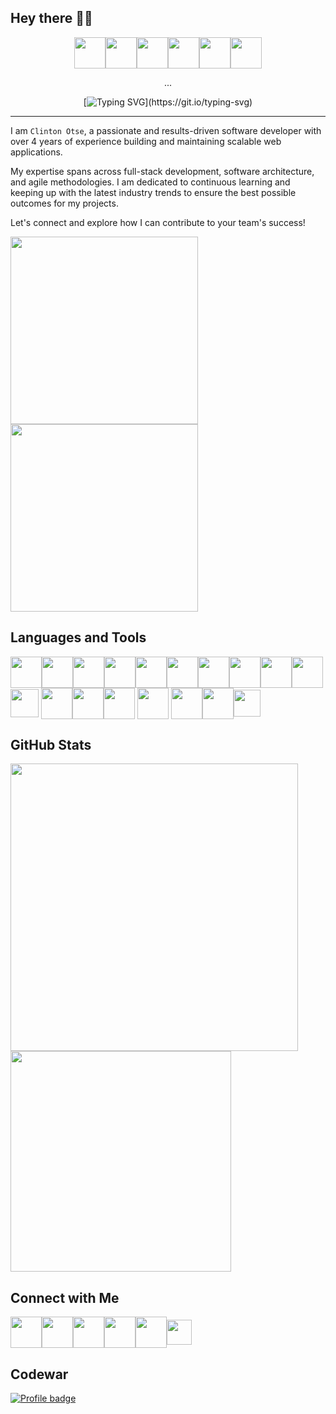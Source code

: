 ## Hey there  👋🏿

<div align="center">
<a href="https://linkedin.com/in/clinton-otse" target="blank"><img align="center" src="https://user-images.githubusercontent.com/85023604/157476096-0d5699b9-090a-457d-bbe8-1e8a5c112970.png" height="50" /></a><a href="https://www.twitter.com/dhantey_ud" target="blank"><img align="center" src="https://user-images.githubusercontent.com/85023604/157476716-0e608e77-af83-4af8-b060-4092ad097f7b.png" height="50" /></a><a href="https://www.instagram.com/dhantey_ud" target="blank"><img align="center" src="https://user-images.githubusercontent.com/85023604/157477213-2753a189-cd75-474a-a056-fbff2b10342b.png" height="50" /></a><a href="https://www.facebook.com/clinton.sketch" target="blank"><img align="center" src="https://user-images.githubusercontent.com/85023604/157484743-29888cfb-5b9c-4658-ad46-e120603cc8b4.png" height="50" /></a><a href="https://wa.me/2348110211311" target="blank"><img align="center" src="https://user-images.githubusercontent.com/85023604/157491644-f1f78839-e484-426d-a35e-3a8134204a4e.png" height="50" /></a><a href="https://mail.google.com/mail/u/0/#inbox?compose=CSkGSFfhvnxLQSKQLXJxSWkflNWtMTQLnnBmmHLwnMwSfcgKDwmCkwVVCtcBWBXFBqDskJJCHMDCwxCvcvFfkqtnHLlVLdHGknKkmXvBgJqBZHszTqJsvNCcchxKXvhBMzznvwHgwzvTxPqvgzNGltTJhQLsSmjHLbW" target="blank"><img align="center" src="https://user-images.githubusercontent.com/85023604/157508804-c5a84f3d-3bde-4425-99a7-9e5b5f415ee3.png" height="50" /></a>
</div>

<div align="center">
  
  ...
  
  </div>

<div align="center">
  
[![Typing SVG](https://readme-typing-svg.herokuapp.com?font=Architects+Daughter&color=edf5d4&size=30&lines=I+am+Clinton+Otse!+-+Dante;I+am+a+FullStack+Developer,;+a+Product+Designer,+Web3.js;+and+a+Blockchain+Enthusiast.)](https://git.io/typing-svg)
  
</div>

---

I am `Clinton Otse`, a passionate and results-driven software developer with over 4 years of experience building and maintaining scalable web applications.

My expertise spans across full-stack development, software architecture, and agile methodologies. I am dedicated to continuous learning and keeping up with the latest industry trends to ensure the best possible outcomes for my projects. 

Let's connect and explore how I can contribute to your team's success!

<a href="#" target="blank"><img src="https://user-images.githubusercontent.com/85023604/157433094-eb0799cc-41dd-4cfe-bb9a-49335956e5c7.gif" height="300" /></a><a href="#" target="blank"><img src="https://user-images.githubusercontent.com/85023604/157438650-91c731f4-68c0-4338-a8f7-4854562d77a9.JPEG" height="300" /></a>

## Languages and Tools
<a href="#" target="blank"><img align="center" src="https://user-images.githubusercontent.com/85023604/157501509-d3049689-3641-4b76-acb9-784835c55347.png" height="50" /></a><a href="#" target="blank"><img align="center" src="https://user-images.githubusercontent.com/85023604/157501677-417262ab-41a7-4ee1-8e62-5b9ed4c92507.png" height="50" /></a><a href="#" target="blank"><img align="center" src="https://user-images.githubusercontent.com/85023604/157501861-bf7de013-76fb-476c-aecf-0092d309c1bd.png" height="50" /></a><a href="#" target="blank"><img align="center" src="https://user-images.githubusercontent.com/85023604/157502200-f960d658-d6d4-4326-87dc-b14113ef9949.png" height="50" /></a><a href="#" target="blank"><img align="center" src="https://user-images.githubusercontent.com/85023604/157502117-f093c52d-ffb1-4ed3-a8af-70018907396f.png" height="50" /></a><a href="#" target="blank"><img align="center" src="https://user-images.githubusercontent.com/85023604/157502146-8e6280cf-a076-40e2-b02c-9cf5d95cb762.png" height="50" /></a><a href="#" target="blank"><img align="center" src="https://user-images.githubusercontent.com/85023604/165631645-5f7f4140-4111-4feb-b6f4-616b19ff48c7.png" height="50" /></a><a href="#" target="blank"><img align="center" src="https://user-images.githubusercontent.com/85023604/165631662-99e01c89-9bd8-4521-a475-ab71d27e1c3c.png" height="50" /></a><a href="#" target="blank"><img align="center" src="https://user-images.githubusercontent.com/85023604/160307063-32712317-c632-44e9-bb64-7a9c57a17feb.png" height="50" /></a><a href="#" target="blank"><img align="center" src="https://user-images.githubusercontent.com/85023604/166112452-ab14de00-daae-437d-abe6-5ceabfb22c70.png" height="50" /></a> <a href="#" target="blank"><img align="center" src="https://user-images.githubusercontent.com/85023604/165635460-fd4bb766-dcca-40b0-a53f-afd7dc3202e8.png" height="45" /></a> <a href="#" target="blank"><img align="center" src="https://user-images.githubusercontent.com/85023604/165633903-aa0e9bbe-4648-4964-bbe5-27f90ce0ca9e.png" height="50" /></a><a href="#" target="blank"><img align="center" src="https://user-images.githubusercontent.com/85023604/165633941-7d863a91-271e-4f4f-9573-504fbcfdc021.png" height="50" /></a><a href="#" target="blank"><img align="center" src="https://user-images.githubusercontent.com/85023604/157503378-2741d497-b8cc-4973-8233-9f822f548a01.png" height="50" /></a> <a href="#" target="blank"><img align="center" src="https://user-images.githubusercontent.com/85023604/165634328-ce93b75a-458f-4891-9fbd-128623e702aa.png" height="50" /></a> <a href="#" target="blank"><img align="center" src="https://user-images.githubusercontent.com/85023604/157503938-7741176c-690d-46e2-8388-64d055a2f13b.png" height="50" /></a><a href="#" target="blank"><img align="center" src="https://user-images.githubusercontent.com/85023604/157503957-77cf882c-62a1-4004-bafe-bd0070fc0b45.png" height="50" /></a><a href="#" target="blank"><img align="center" src="https://user-images.githubusercontent.com/85023604/157507345-75fae6fe-b285-4080-b3f5-ec6f2a5da599.png" height="43" /></a>

## GitHub Stats
<img src="https://github-readme-stats.vercel.app/api?username=DhanteyUD&show_icons=true&theme=nord" width="460"> <img src="https://github-readme-stats.vercel.app/api/top-langs/?username=DhanteyUD&theme=nord&layout=compact" width="353">

## Connect with Me
<a href="https://stackoverflow.com/users/16576847/dhanteyud" target="blank"><img align="center" src="https://user-images.githubusercontent.com/85023604/157509241-24a91e0a-37ac-46d2-adb6-8f7cc67e6299.png" height="50" /></a><a href="#" target="blank"><img align="center" src="https://user-images.githubusercontent.com/85023604/157510215-442ee47d-b5f0-4178-9784-7301e5c42df4.png" height="50" /></a><a href="#" target="blank"><img align="center" src="https://user-images.githubusercontent.com/85023604/157510282-7265cb61-35b6-4cd0-a18a-034218b85dd8.png" height="50" /></a><a href="#" target="blank"><img align="center" src="https://user-images.githubusercontent.com/85023604/157510388-880bd3d4-4cc5-4ef5-a1bc-adf7dc878e3f.png" height="50" /></a><a href="https://codepen.io/Clinton_Otse" target="blank"><img align="center" src="https://user-images.githubusercontent.com/85023604/157511464-5c238237-5d0a-4716-9540-dba6285598bf.png" height="50" /></a><a href="https://www.codewars.com/users/DhanteyUD" target="blank"><img align="center" src="https://user-images.githubusercontent.com/85023604/157512436-e3645ec4-ca59-494b-99aa-98d417a129b0.svg" height="40" /></a>

## Codewar
[![Profile badge](https://www.codewars.com/users/DhanteyUD/badges/large)](https://www.codewars.com/users/DhanteyUD)

